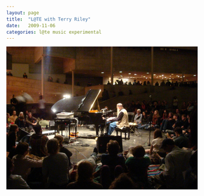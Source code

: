 ```yaml
---
layout: page
title:  "L@TE with Terry Riley"
date:   2009-11-06
categories: l@te music experimental
---
```


![terry](/assets/riley.jpg)
